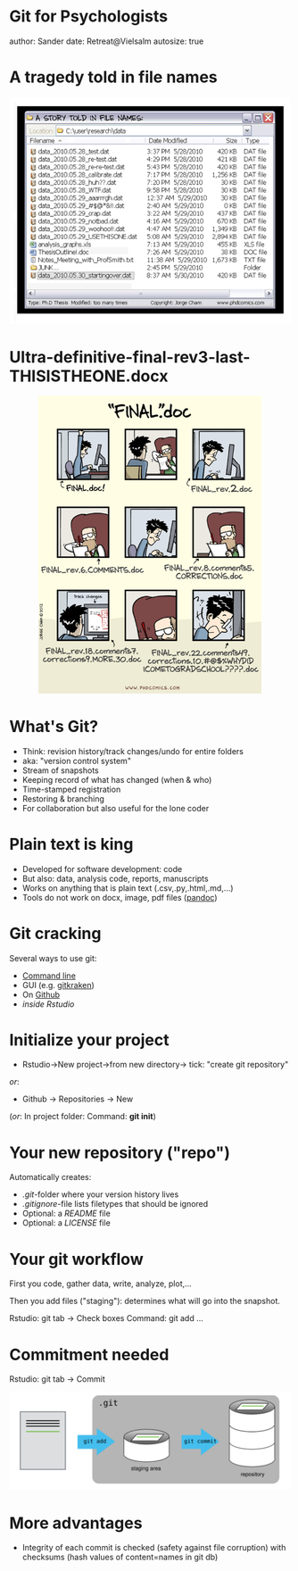 Git for Psychologists
========================================================
author: Sander
date: Retreat@Vielsalm
autosize: true


A tragedy told in file names
====================================

<div style="text-align:center">
<img src="img/phd052810s.gif" style="width: 600px;"/>
</div>


Ultra-definitive-final-rev3-last-THISISTHEONE.docx
====================================

<div style="text-align:center">
<img src="img/phd101212s.png" style="width: 400px;"/>
</div>

What's Git?
========================================================

- Think: revision history/track changes/undo for entire folders
- aka: "version control system"
- Stream of snapshots
- Keeping record of what has changed (when & who)
- Time-stamped registration
- Restoring & branching
- For collaboration but also useful for the lone coder

Plain text is king
====================================

- Developed for software development: code
- But also: data, analysis code, reports, manuscripts 
- Works on anything that is plain text (.csv,.py,.html,.md,...)
- Tools do not work on docx, image, pdf files ([pandoc](pandoc.org))

Git cracking
========================================================

Several ways to use git: 
- [Command line](https://try.github.io/levels/1/challenges/1)
- GUI (e.g. [gitkraken](https://www.gitkraken.com/))
- On [Github](github.com)
- *inside Rstudio*

Initialize your project
========================================================

- Rstudio->New project->from new directory-> tick: "create git 
repository"

*or*:
- Github -> Repositories -> New

(*or*: In project folder: Command: **git init**)


Your new repository ("repo")
========================================================

Automatically creates:

- *.git*-folder where your version history lives
- *.gitignore*-file lists filetypes that should be ignored
- Optional: a *README* file
- Optional: a *LICENSE* file

Your git workflow
============================

First you code, gather data, write, analyze, plot,...

Then you add files ("staging"): determines what will go into the snapshot.

Rstudio: git tab -> Check boxes
Command: git add ...

Commitment needed
============================

Rstudio: git tab -> Commit


<div style="text-align:center">
<img src="img/git-staging-area.svg" style="width: 700px;"/>
</div>


More advantages
========================================================

- Integrity of each commit is checked (safety against file corruption) with checksums (hash values of content=names in git db)
